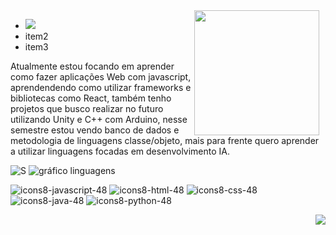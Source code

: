  <img align="right" src="https://github.com/shiro171/shiro171/assets/105444486/0285b221-fdb2-495a-b967-c416c1644c13" width="200" style="float: right; margin-right: 10px;">

  * [<img src="https://github.com/shiro171/shiro171/assets/105444486/beadf6ec-6ea9-4b28-8dae-c11fef7e0060" width="    ">](https://www.linkedin.com/in/joão-victor-ventura-9b6126240/)
  * item2
  * item3
 
  Atualmente estou focando em aprender como fazer aplicações Web com javascript, aprendendendo como utilizar frameworks e bibliotecas como React, também tenho projetos que busco realizar no futuro utilizando Unity e C++ com Arduino, nesse semestre estou vendo banco de dados e metodologia de linguagens classe/objeto, mais para frente quero aprender a utilizar linguagens focadas em desenvolvimento IA.

  ![S](https://github-readme-stats.vercel.app/api?username=shiro171)
  ![gráfico linguagens ](https://github-readme-stats.vercel.app/api/top-langs/?username=shiro171&layout=donut-vertical)    

![icons8-javascript-48](https://github.com/shiro171/shiro171/assets/105444486/9a195b61-c6d9-4c67-8662-f32d4c9f849d)
![icons8-html-48](https://github.com/shiro171/shiro171/assets/105444486/81837f59-bb55-4d5d-b3c0-f6beb74ddd6d)
![icons8-css-48](https://github.com/shiro171/shiro171/assets/105444486/612a5141-8650-40e0-b109-d277dd55a795)
![icons8-java-48](https://github.com/shiro171/shiro171/assets/105444486/8d9e8830-0346-453d-b78f-a5693894ba71)
![icons8-python-48](https://github.com/shiro171/shiro171/assets/105444486/cfa815f0-57dd-4ab2-aae3-408655c465bd)

 <img src=https://github.com/shiro171/shiro171/assets/105444486/463e5a51-1f9d-4f12-a405-c4862eb7c816 style="float: right; ">
